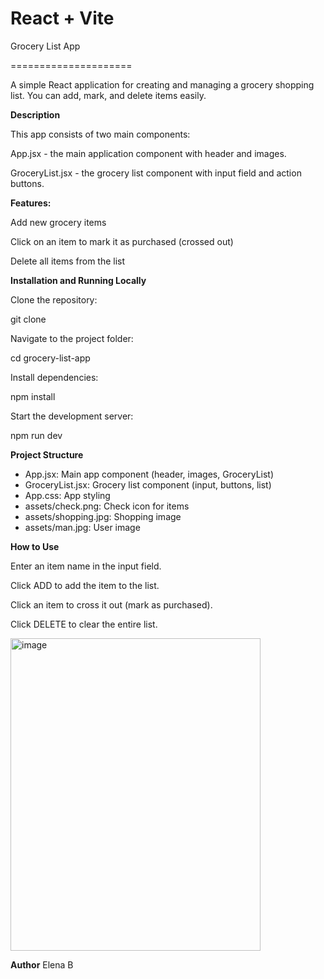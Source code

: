 # React + Vite
Grocery List App

=====================

A simple React application for creating and managing a grocery shopping list.
You can add, mark, and delete items easily.

**Description**

This app consists of two main components:

App.jsx - the main application component with header and images.

GroceryList.jsx - the grocery list component with input field and action buttons.

**Features:**

Add new grocery items

Click on an item to mark it as purchased (crossed out)

Delete all items from the list

**Installation and Running Locally**

Clone the repository:

git clone 


Navigate to the project folder:

cd grocery-list-app


Install dependencies:

npm install


Start the development server:

npm run dev

**Project Structure**
- App.jsx:	Main app component (header, images, GroceryList)
- GroceryList.jsx:	Grocery list component (input, buttons, list)
- App.css:	App styling
- assets/check.png:	Check icon for items
- assets/shopping.jpg:	Shopping image
- assets/man.jpg:	User image


**How to Use**

Enter an item name in the input field.

Click ADD to add the item to the list.

Click an item to cross it out (mark as purchased).

Click DELETE to clear the entire list.

<img width="400" height="500" alt="image" src="https://github.com/user-attachments/assets/e469f915-8bd8-4cd0-b17a-925aaff02f4f" />

**Author**
Elena B
